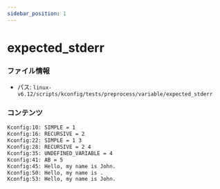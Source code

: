 ```yaml
---
sidebar_position: 1
---
```

# expected_stderr

### ファイル情報

- パス: `linux-v6.12/scripts/kconfig/tests/preprocess/variable/expected_stderr`

### コンテンツ

```txt
Kconfig:10: SIMPLE = 1
Kconfig:16: RECURSIVE = 2
Kconfig:22: SIMPLE = 1 3
Kconfig:28: RECURSIVE = 2 4
Kconfig:35: UNDEFINED_VARIABLE = 4
Kconfig:41: AB = 5
Kconfig:45: Hello, my name is John.
Kconfig:50: Hello, my name is .
Kconfig:53: Hello, my name is John.

```
